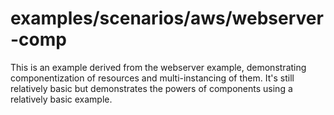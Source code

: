 # examples/scenarios/aws/webserver-comp

This is an example derived from the webserver example, demonstrating componentization of resources and multi-instancing
of them.  It's still relatively basic but demonstrates the powers of components using a relatively basic example.


